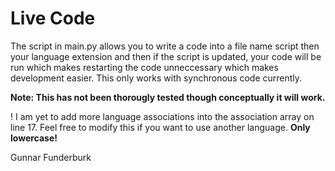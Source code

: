 # Live Code 
The script in main.py allows you to write a code into a file name script then your language extension and then if the script is updated, your code will be run which makes restarting the code unneccessary which makes development easier. This only works with synchronous code currently.

**Note: This has not been thorougly tested though conceptually it will work.**

!
I am yet to add more language associations into the association array on line 17. Feel free to modify this if you want to use another language. **Only lowercase!**

Gunnar Funderburk

